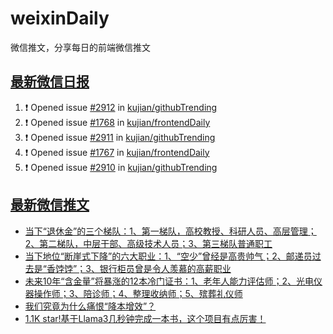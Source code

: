 # weixinDaily
微信推文，分享每日的前端微信推文

## [最新微信日报](https://github.com/kujian/weixinDaily/issues)

<!--START_SECTION:activity-->
1. ❗ Opened issue [#2912](https://github.com/kujian/githubTrending/issues/2912) in [kujian/githubTrending](https://github.com/kujian/githubTrending)
2. ❗ Opened issue [#1768](https://github.com/kujian/frontendDaily/issues/1768) in [kujian/frontendDaily](https://github.com/kujian/frontendDaily)
3. ❗ Opened issue [#2911](https://github.com/kujian/githubTrending/issues/2911) in [kujian/githubTrending](https://github.com/kujian/githubTrending)
4. ❗ Opened issue [#1767](https://github.com/kujian/frontendDaily/issues/1767) in [kujian/frontendDaily](https://github.com/kujian/frontendDaily)
5. ❗ Opened issue [#2910](https://github.com/kujian/githubTrending/issues/2910) in [kujian/githubTrending](https://github.com/kujian/githubTrending)
<!--END_SECTION:activity-->


## [最新微信推文](https://weixin.qdkfweb.cn/)

<!-- BLOG-POST-LIST:START -->
- [当下“退休金”的三个梯队：1、第一梯队，高校教授、科研人员、高层管理；2、第二梯队，中层干部、高级技术人员；3、第三梯队普通职工](https://weixin.qdkfweb.cn/55550.html)
- [当下地位“断崖式下降”的六大职业：1、“空少”曾经是高贵帅气；2、邮递员过去是“香饽饽”；3、银行柜员曾是令人羡慕的高薪职业](https://weixin.qdkfweb.cn/55551.html)
- [未来10年“含金量”将暴涨的12本冷门证书：1、老年人能力评估师；2、光电仪器操作师；3、陪诊师；4、整理收纳师；5、殡葬礼仪师](https://weixin.qdkfweb.cn/55552.html)
- [我们究竟为什么痛恨“降本增效”？](https://weixin.qdkfweb.cn/55570.html)
- [1.1K star!基于Llama3几秒钟完成一本书，这个项目有点厉害！](https://weixin.qdkfweb.cn/55582.html)
<!-- BLOG-POST-LIST:END -->